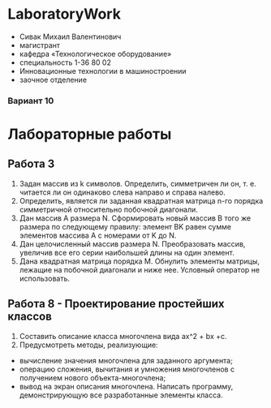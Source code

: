 # LaboratoryWork
* Сивак Михаил Валентинович
* магистрант 
* кафедра «Технологическое оборудование»  
* специальность 1-36 80 02 
* Инновационные технологии в машиностроении
* заочное отделение
### Вариант 10
# Лабораторные работы

## Работа 3 
1. Задан массив из k символов. Определить, симметричен ли он, т. е. читается ли он 
одинаково слева направо и справа налево.
2. Определить, является ли заданная квадратная матрица n-го порядка симметричной 
относительно побочной диагонали. 
3. Дан массив A размера N. Сформировать новый массив B того же размера по 
следующему правилу: элемент BK равен сумме элементов массива A с номерами от 
K до N.
4. Дан целочисленный массив размера N. Преобразовать массив, увеличив все его 
серии наибольшей длины на один элемент. 
5. Дана квадратная матрица порядка M. Обнулить элементы матрицы, лежащие на 
побочной диагонали и ниже нее. Условный оператор не использовать. 



## Работа 8 - Проектирование простейших классов
1. Составить описание класса многочлена вида ах^2 + bх +с. 
2. Предусмотреть методы, реализующие:
  - вычисление значения многочлена для заданного аргумента;
  - операцию сложения, вычитания и умножения многочленов с получением нового объекта-многочлена;
  - вывод на экран описания многочлена.
Написать программу, демонстрирующую все разработанные элементы класса.


